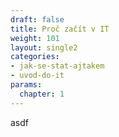 ```yaml
---
draft: false
title: Proč začít v IT
weight: 101
layout: single2
categories: 
- jak-se-stat-ajtakem
- uvod-do-it
params:
  chapter: 1
---
```


asdf
